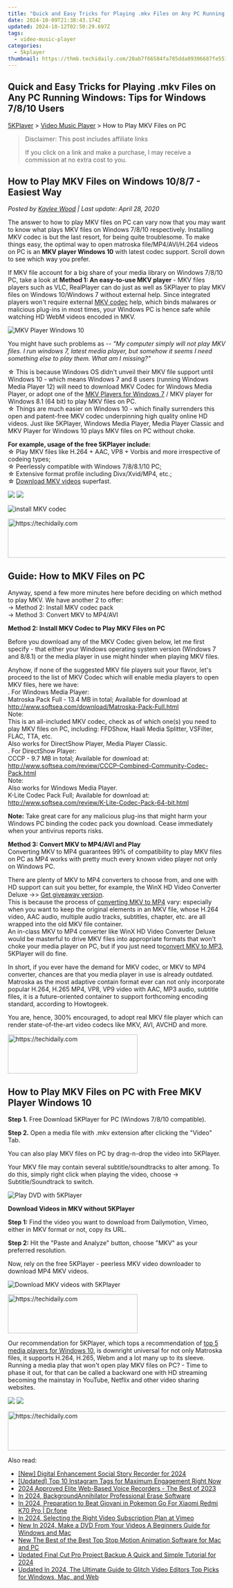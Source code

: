 ```yaml
---
title: "Quick and Easy Tricks for Playing .mkv Files on Any PC Running Windows: Tips for Windows 7/8/10 Users"
date: 2024-10-09T21:38:43.174Z
updated: 2024-10-12T02:50:29.697Z
tags:
  - video-music-player
categories:
  - 5kplayer
thumbnail: https://thmb.techidaily.com/20ab7f66584fa785dda09306687fe5514b5df7248e5883b6a60111ac7e9c70d6.jpg
---
```


## Quick and Easy Tricks for Playing .mkv Files on Any PC Running Windows: Tips for Windows 7/8/10 Users

[5KPlayer](https://tools.techidaily.com/5kplayer/products/) \> [Video Music Player](https://tools.techidaily.com/5kplayer/video-music-player/) \> How to Play MKV Files on PC

>  Disclaimer: This post includes affiliate links
>
>  If you click on a link and make a purchase, I may receive a commission at no extra cost to you.
>

## How to Play MKV Files on Windows 10/8/7 - Easiest Way

 _Posted by [Kaylee Wood](https://www.quora.com/profile/Amanda-Hu-21) | Last update: April 28, 2020_ 

The answer to how to play MKV files on PC can vary now that you may want to know what plays MKV files on Windows 7/8/10 respectively. Installing MKV codec is but the last resort, for being quite troublesome. To make things easy, the optimal way to open matroska file/MP4/AVI/H.264 videos on PC is an **MKV player Windows 10** with latest codec support. Scroll down to see which way you prefer.

If MKV file account for a big share of your media library on Windows 7/8/10 PC, take a look at **Method 1: An easy-to-use MKV player**  \- MKV files players such as VLC, RealPlayer can do just as well as 5KPlayer to play MKV files on Windows 10/Windows 7 without external help. Since integrated players won't require external [MKV codec](https://tools.techidaily.com/5kplayer/video-music-player/) help, which binds malwares or malicious plug-ins in most times, your Windows PC is hence safe while watching HD WebM videos encoded in MKV.

![MKV Player Windows 10](https://www.5kplayer.com/video-music-player/img/mkv-player-windows-10.jpg) 

You might have such problems as -- _"My computer simply will not play MKV files. I run windows 7, latest media player, but somehow it seems I need something else to play them. What am I missing?"_ 

☆ This is because Windows OS didn't unveil their MKV file support until Windows 10 - which means Windows 7 and 8 users (running Windows Media Player 12) will need to download MKV Codec for Windows Media Player, or adopt one of the [MKV Players for Windows 7](https://tools.techidaily.com/5kplayer/video-music-player/) / MKV player for Windows 8.1 (64 bit) to play MKV files on PC.  
 ☆ Things are much easier on Windows 10 - which finally surrenders this open and patent-free MKV codec underpinning high quality online HD videos. Just like 5KPlayer, Windows Media Player, Media Player Classic and MKV Player for Windows 10 plays MKV files on PC without choke.

**For example, usage of the free 5KPlayer include:**  
☆ Play MKV files like H.264 + AAC, VP8 + Vorbis and more irrespective of codeing types;  
☆ Peerlessly compatible with Windows 7/8/8.1/10 PC;  
☆ Extensive format profile including Divx/Xvid/MP4, etc.;  
☆ [Download MKV videos](https://tools.techidaily.com/5kplayer/youtube-download/) superfast.

[![](https://www.5kplayer.com/video-music-player/../button/freedownwhitewin.png)](https://tools.techidaily.com/5kplayer/products/) [![](https://www.5kplayer.com/video-music-player/../button/freedownbackmac.png)](https://tools.techidaily.com/5kplayer/products/) 

![install MKV codec](https://www.5kplayer.com/video-music-player/img/play-mkv-on-pc.jpg) 

<!-- affiliate ads begin -->
<a href="https://appsumo.8odi.net/c/5597632/2123750/7443" target="_top" id="2123750">
  <img src="//a.impactradius-go.com/display-ad/7443-2123750" border="0" alt="https://techidaily.com" width="728" height="90"/>
</a>
<img height="0" width="0" src="https://appsumo.8odi.net/i/5597632/2123750/7443" style="position:absolute;visibility:hidden;" border="0" />
<!-- affiliate ads end -->

## Guide: How to MKV Files on PC

Anyway, spend a few more minutes here before deciding on which method to play MKV. We have another 2 to offer:  
\-> Method 2: Install MKV codec pack  
\-> Method 3: Convert MKV to MP4/AVI

**Method 2: Install MKV Codec to Play MKV Files on PC**

Before you download any of the MKV Codec given below, let me first specify - that either your Windows operating system version (Windows 7 and 8/8.1) or the media player in use might hinder when playing MKV files. 

Anyhow, if none of the suggested MKV file players suit your flavor, let's proceed to the list of MKV Codec which will enable media players to open MKV files, here we have:   
 . For Windows Media Player:   
 Matroska Pack Full - 13.4 MB in total; Available for download at http://www.softsea.com/download/Matroska-Pack-Full.html  
 Note:  
This is an all-included MKV codec, check as of which one(s) you need to play MKV files on PC, including: FFDShow, Haali Media Splitter, VSFilter, FLAC, TTA, etc.  
Also works for DirectShow Player, Media Player Classic.  
. For DirectShow Player:  
 CCCP - 9.7 MB in total; Available for download at: http://www.softsea.com/review/CCCP-Combined-Community-Codec-Pack.html  
 Note:  
Also works for Windows Media Player.  
K-Lite Codec Pack Full; Available for download at: http://www.softsea.com/review/K-Lite-Codec-Pack-64-bit.html

**Note:** Take great care for any malicious plug-ins that might harm your Windows PC binding the codec pack you download. Cease immediately when your antivirus reports risks.

**Method 3: Convert MKV to MP4/AVI and Play**  
Converting MKV to MP4 guarantees 99% of compatibility to play MKV files on PC as MP4 works with pretty much every known video player not only on Windows PC.

There are plenty of MKV to MP4 converters to choose from, and one with HD support can suit you better, for example, the WinX HD Video Converter Deluxe ->> [Get giveaway version](https://tools.techidaily.com/5kplayer/products/).   
 This is because the process of [converting MKV to MP4](https://tools.techidaily.com/winxdvd/products/) vary: especially when you want to keep the original elements in an MKV file, whose H.264 video, AAC audio, multiple audio tracks, subtitles, chapter, etc. are all wrapped into the old MKV file container.  
 An in-class MKV to MP4 converter like WinX HD Video Converter Deluxe would be masterful to drive MKV files into appropriate formats that won't choke your media player on PC, but if you just need to[convert MKV to MP3](https://tools.techidaily.com/5kplayer/youtube-download/), 5KPlayer will do fine. 

In short, if you ever have the demand for MKV codec, or MKV to MP4 converter, chances are that you media player in use is already outdated. Matroska as the most adaptive contain format ever can not only incorporate popular H.264, H.265 MP4, VP8, VP9 video with AAC, MP3 audio, subtitle files, it is a future-oriented container to support forthcoming encoding standard, according to Howtogeek. 

You are, hence, 300% encouraged, to adopt real MKV file player which can render state-of-the-art video codecs like MKV, AVI, AVCHD and more.

<!-- affiliate ads begin -->
<a href="https://aidotcom.pxf.io/c/5597632/2129041/19576" target="_top" id="2129041">
  <img src="//a.impactradius-go.com/display-ad/19576-2129041" border="0" alt="https://techidaily.com" width="300" height="90"/>
</a>
<img height="0" width="0" src="https://aidotcom.pxf.io/i/5597632/2129041/19576" style="position:absolute;visibility:hidden;" border="0" />
<!-- affiliate ads end -->

## How to Play MKV Files on PC with Free MKV Player Windows 10

**Step 1.** Free Download 5KPlayer for PC (Windows 7/8/10 compatible).

**Step 2.** Open a media file with .mkv extension after clicking the "Video" Tab.

You can also play MKV files on PC by drag-n-drop the video into 5KPlayer.

Your MKV file may contain several subtitle/soundtracks to alter among. To do this, simply right click when playing the video, choose -> Subtitle/Soundtrack to switch.

![Play DVD with 5KPlayer](https://www.5kplayer.com/video-music-player/img/youtube-0119-01.png) 

**Download Videos in MKV without 5KPlayer**

**Step 1:** Find the video you want to download from Dailymotion, Vimeo, either in MKV format or not, copy its URL.

**Step 2:** Hit the "Paste and Analyze" button, choose "MKV" as your preferred resolution. 

Now, rely on the free 5KPlayer - peerless MKV video downloader to download MP4 MKV videos.

![Download MKV videos with 5KPlayer](https://www.5kplayer.com/video-music-player/../youtube-download/img/doctor-strange-theme-song.jpg) 

<!-- affiliate ads begin -->
<a href="https://aligracehair.sjv.io/c/5597632/1997690/19272" target="_top" id="1997690">
  <img src="//a.impactradius-go.com/display-ad/19272-1997690" border="0" alt="https://techidaily.com" width="300" height="90"/>
</a>
<img height="0" width="0" src="https://aligracehair.sjv.io/i/5597632/1997690/19272" style="position:absolute;visibility:hidden;" border="0" />
<!-- affiliate ads end -->

Our recommendation for 5KPlayer, which tops a recommendation of [top 5 media players for Windows 10](https://tools.techidaily.com/5kplayer/video-music-player/), is downright universal for not only Matroska files, it supports H.264, H.265, Webm and a lot many up to its sleeve. Running a media play that won't open play MKV files on PC? - Time to phase it out, for that can be called a backward one with HD streaming becoming the mainstay in YouTube, Netflix and other video sharing websites.

[![](https://www.5kplayer.com/video-music-player/../button/freedownwhitewin.png)](https://tools.techidaily.com/5kplayer/products/) [![](https://www.5kplayer.com/video-music-player/../button/freedownbackmac.png)](https://tools.techidaily.com/5kplayer/products/)

<!-- affiliate ads begin -->
<a href="https://aligracehair.sjv.io/c/5597632/1884002/19272" target="_top" id="1884002">
  <img src="//a.impactradius-go.com/display-ad/19272-1884002" border="0" alt="https://techidaily.com" width="728" height="90"/>
</a>
<img height="0" width="0" src="https://aligracehair.sjv.io/i/5597632/1884002/19272" style="position:absolute;visibility:hidden;" border="0" />
<!-- affiliate ads end -->

<ins class="adsbygoogle"
     style="display:block"
     data-ad-format="autorelaxed"
     data-ad-client="ca-pub-7571918770474297"
     data-ad-slot="1223367746"></ins>

<ins class="adsbygoogle"
     style="display:block"
     data-ad-client="ca-pub-7571918770474297"
     data-ad-slot="8358498916"
     data-ad-format="auto"
     data-full-width-responsive="true"></ins>

<span class="atpl-alsoreadstyle">Also read:</span>
<div><ul>
<li><a href="https://facebook-videos.techidaily.com/new-digital-enhancement-social-story-recorder-for-2024/"><u>[New] Digital Enhancement Social Story Recorder for 2024</u></a></li>
<li><a href="https://instagram-videos.techidaily.com/updated-top-10-instagram-tags-for-maximum-engagement-right-now/"><u>[Updated] Top 10 Instagram Tags for Maximum Engagement Right Now</u></a></li>
<li><a href="https://screen-mirroring-recording.techidaily.com/2024-approved-elite-web-based-voice-recorders-the-best-of-2023/"><u>2024 Approved Elite Web-Based Voice Recorders - The Best of 2023</u></a></li>
<li><a href="https://extra-information.techidaily.com/in-2024-backgroundannihilator-professional-erase-software/"><u>In 2024, BackgroundAnnihilator Professional Erase Software</u></a></li>
<li><a href="https://android-pokemon-go.techidaily.com/in-2024-preparation-to-beat-giovani-in-pokemon-go-for-xiaomi-redmi-k70-pro-drfone-by-drfone-virtual-android/"><u>In 2024, Preparation to Beat Giovani in Pokemon Go For Xiaomi Redmi K70 Pro | Dr.fone</u></a></li>
<li><a href="https://vimeo-videos.techidaily.com/in-2024-selecting-the-right-video-subscription-plan-at-vimeo/"><u>In 2024, Selecting the Right Video Subscription Plan at Vimeo</u></a></li>
<li><a href="https://video-ai-editor.techidaily.com/new-in-2024-make-a-dvd-from-your-videos-a-beginners-guide-for-windows-and-mac/"><u>New In 2024, Make a DVD From Your Videos A Beginners Guide for Windows and Mac</u></a></li>
<li><a href="https://video-ai-editor.techidaily.com/new-the-best-of-the-best-top-stop-motion-animation-software-for-mac-and-pc/"><u>New The Best of the Best Top Stop Motion Animation Software for Mac and PC</u></a></li>
<li><a href="https://video-ai-editor.techidaily.com/updated-final-cut-pro-project-backup-a-quick-and-simple-tutorial-for-2024/"><u>Updated Final Cut Pro Project Backup A Quick and Simple Tutorial for 2024</u></a></li>
<li><a href="https://video-ai-editor.techidaily.com/updated-in-2024-the-ultimate-guide-to-glitch-video-editors-top-picks-for-windows-mac-and-web/"><u>Updated In 2024, The Ultimate Guide to Glitch Video Editors Top Picks for Windows, Mac, and Web</u></a></li>
</ul></div>

